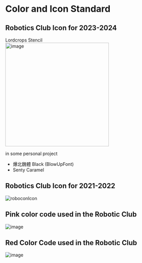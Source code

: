 # Color and Icon Standard 
## Robotics Club Icon for 2023-2024
Lordcrops Stencil  
<img width="324" alt="image" src="https://github.com/PolyU-Robocon/IGGG-Standard/assets/45313904/f2b5bcdc-e252-4ace-ba18-6b2bb7a2c879">

in some personal project 
* 爆北魏體 Black (BlowUpFont)
* Senty Caramel


## Robotics Club Icon for 2021-2022 
![roboconIcon](https://user-images.githubusercontent.com/45313904/142733081-d5c96d8e-38bf-4233-a97a-8e6d16fd7ac4.png)

## Pink color code used in the Robotic Club
![image](https://user-images.githubusercontent.com/45313904/142733125-71ce35ad-3c26-411d-9291-bdc80f3049b2.png)

## Red Color Code used in the Robotic Club 
![image](https://user-images.githubusercontent.com/45313904/142733145-94c20518-aaf9-4230-8c9c-1768dc2113d2.png)
